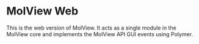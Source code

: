 MolView Web
===========
This is the web version of MolView. It acts as a single module in the MolView
core and implements the MolView API GUI events using Polymer.
